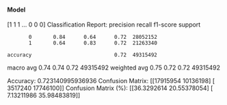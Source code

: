 #### Model
[1 1 1 ... 0 0 0]
Classification Report:
              precision    recall  f1-score   support

           0       0.84      0.64      0.72  28052152
           1       0.64      0.83      0.72  21263340

    accuracy                           0.72  49315492
   macro avg       0.74      0.74      0.72  49315492
weighted avg       0.75      0.72      0.72  49315492

Accuracy: 0.723140995936936
Confusion Matrix:
[[17915954 10136198]
 [ 3517240 17746100]]
Confusion Matrix (%):
[[36.3292614  20.55378054]
 [ 7.13211986 35.98483819]]
